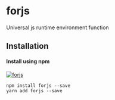 # forjs
Universal js runtime environment function

## Installation

#### Install using npm 
[![forjs](https://nodei.co/npm/jscalpel.png)](https://npmjs.org/package/forjs)
``` 
npm install forjs --save
yarn add forjs --save
```
